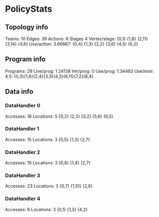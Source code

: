 # PolicyStats
## Topology info
Teams:		10
Edges:		39
Actions:	6
Stages		4
Vertex/stage:	{0,1} {1,8} {2,11} {3,14} {4,6} 
Use/action:	3.66667: {0,4} {1,3} {2,2} {3,6} {4,5} {6,2} 

## Program info
Programs:	29
Line/prog:	1.24138
Intr/prog:	0
Use/prog:	1.34483
Use/instr:	4.5: {0,3}{1,6}{2,4}{3,3}{4,3}{6,11}{7,2}{8,4}

## Data info

### DataHandler 0
Accesses:	18
Locations:	5
{0,2} {2,3} {3,2} {5,6} {6,5} 

### DataHandler 1
Accesses:	15
Locations:	3
{0,5} {1,3} {2,7} 

### DataHandler 2
Accesses:	19
Locations:	3
{0,8} {1,4} {2,7} 

### DataHandler 3
Accesses:	23
Locations:	3
{0,7} {1,10} {2,6} 

### DataHandler 4
Accesses:	6
Locations:	3
{0,1} {1,3} {4,2} 